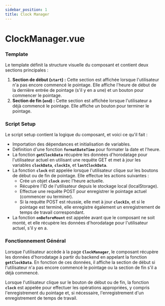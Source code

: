 ```yaml
---
sidebar_position: 1
title: Clock Manager
---
```


# ClockManager.vue

### **Template**

Le template définit la structure visuelle du composant et contient deux sections principales :

1. **Section de début (`start`) :** Cette section est affichée lorsque l'utilisateur n'a pas encore commencé le pointage. Elle affiche l'heure de début de la dernière entrée de pointage (s'il y en a une) et un bouton pour commencer le pointage.
2. **Section de fin (`end`) :** Cette section est affichée lorsque l'utilisateur a déjà commencé le pointage. Elle affiche un bouton pour terminer le pointage.

### **Script Setup**

Le script setup contient la logique du composant, et voici ce qu'il fait :

- Importation des dépendances et initialisation de variables.
- Définition d'une fonction **`formatDateTime`** pour formater la date et l'heure.
- La fonction **`getClockData`** récupère les données d'horodatage pour l'utilisateur actuel en utilisant une requête GET et met à jour les variables **`clockData`**, **`clockIn`**, et **`lastClockData`**.
- La fonction **`clock`** est appelée lorsque l'utilisateur clique sur les boutons de début ou de fin de pointage. Elle effectue les actions suivantes :
    - Crée un objet **`clock`** avec l'heure actuelle.
    - Récupère l'ID de l'utilisateur depuis le stockage local (localStorage).
    - Effectue une requête POST pour enregistrer le pointage actuel (commencer ou terminer).
    - Si la requête POST est réussie, elle met à jour **`clockIn`**, et si le pointage est terminé, elle enregistre également un enregistrement de temps de travail correspondant.
- La fonction **`onBeforeMount`** est appelée avant que le composant ne soit monté, et elle récupère les données d'horodatage pour l'utilisateur actuel, s'il y en a.

### **Fonctionnement Général**

Lorsque l'utilisateur accède à la page **`ClockManager`**, le composant récupère les données d'horodatage à partir du backend en appelant la fonction **`getClockData`**. En fonction de ces données, il affiche la section de début si l'utilisateur n'a pas encore commencé le pointage ou la section de fin s'il a déjà commencé.

Lorsque l'utilisateur clique sur le bouton de début ou de fin, la fonction **`clock`** est appelée pour effectuer les opérations appropriées, y compris l'enregistrement du pointage et, si nécessaire, l'enregistrement d'un enregistrement de temps de travail.